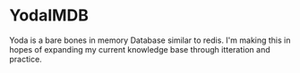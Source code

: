 # YodaIMDB

Yoda is a bare bones in memory Database similar to redis. I'm making this in hopes of expanding my current knowledge base through itteration and practice.